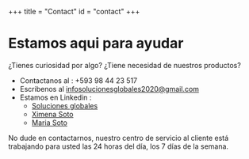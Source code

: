 +++
title = "Contact"
id = "contact"
+++

# Estamos aqui para ayudar

¿Tienes curiosidad por algo? ¿Tiene necesidad de nuestros productos? 
- Contactanos al : +593 98 44 23 517
- Escribenos al  infosolucionesglobales2020@gmail.com
- Estamos en Linkedin :
    - [Soluciones globales](https://www.linkedin.com/in/soluciones-globales-5582851a9/)
    - [Ximena Soto](https://www.linkedin.com/in/ximena-soto-b8018316a/)
    - [Maria Soto](https://www.linkedin.com/in/sotolima/)
      

No dude en contactarnos, nuestro centro de servicio al cliente está trabajando para usted las 24 horas del día, los 7 días de la semana.

